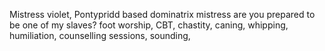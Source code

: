 Mistress violet,
Pontypridd based dominatrix mistress
are you prepared to be one of my slaves?
foot worship, CBT, chastity, caning, whipping, humiliation, counselling sessions, sounding, 
